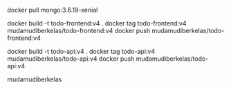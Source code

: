 docker pull mongo:3.6.19-xenial

docker build -t todo-frontend:v4 .
docker tag todo-frontend:v4  mudamudiberkelas/todo-frontend:v4
docker push mudamudiberkelas/todo-frontend:v4 

docker build -t todo-api:v4 .
docker tag todo-api:v4 mudamudiberkelas/todo-api:v4
docker push mudamudiberkelas/todo-api:v4


mudamudiberkelas